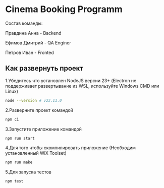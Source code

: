 # Cinema Booking Programm

Состав команды:

Правдина Анна - Backend

Ефимов Дмитрий - QA Enginer 

Петров Иван - Fronted


## Как развернуть проект
1.Убедитесь что установлен NodeJS версии 23+ (Electron не поддерживает развертывание из WSL, используйте Windows CMD или Linux)
```bash
node --version # v23.11.0
```
2.Разверните проект командой
```bash
npm ci
```
3.Запустите приложение командой
```bash
npm run start
```
4.Для того чтобы скомпилировать приложение (Необходим установленный WiX Toolset)
```bash
npm run make
```
5.Для запуска тестов
```bash
npm test
```